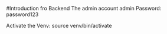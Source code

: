 #Introduction fro Backend
The admin account
admin
Password: password123

Activate the Venv:
source venv/bin/activate